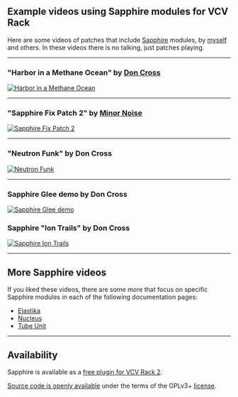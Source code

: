 ## Example videos using Sapphire modules for VCV Rack

Here are some videos of patches that include [Sapphire](README.md) modules,
by [myself](https://github.com/cosinekitty) and others. In these videos there is no talking, just patches playing.

---

### "Harbor in a Methane Ocean" by [Don Cross](https://github.com/cosinekitty)
[![Harbor in a Methane Ocean](https://img.youtube.com/vi/iNxV1i8zwNY/0.jpg)](https://www.youtube.com/watch?v=iNxV1i8zwNY)

---

### "Sapphire Fix Patch 2" by [Minor Noise](https://www.youtube.com/@MinorRandomNoise)
[![Sapphire Fix Patch 2](https://img.youtube.com/vi/ZGT9-7ueD20/0.jpg)](https://www.youtube.com/watch?v=ZGT9-7ueD20)

---

### "Neutron Funk" by Don Cross
[![Neutron Funk](https://img.youtube.com/vi/iP3CiAtaS-w/0.jpg)](https://www.youtube.com/watch?v=iP3CiAtaS-w)

---

### Sapphire Glee demo by Don Cross
[![Sapphire Glee demo](https://img.youtube.com/vi/_WKCedswvZU/0.jpg)](https://www.youtube.com/watch?v=_WKCedswvZU)


### Sapphire "Ion Trails" by Don Cross
[![Sapphire Ion Trails](https://img.youtube.com/vi/GXMeslgRw_w/0.jpg)](https://www.youtube.com/watch?v=GXMeslgRw_w)

<!--
    Use the following template for each video.
    Replace both instances of CODE and the one TITLE.

    [![TITLE](https://img.youtube.com/vi/CODE/0.jpg)](https://www.youtube.com/watch?v=CODE)
-->

---

## More Sapphire videos

If you liked these videos, there are some more that focus on specific Sapphire modules
in each of the following documentation pages:

* [Elastika](Elastika.md)
* [Nucleus](Nucleus.md)
* [Tube Unit](TubeUnit.md)

---

## Availability

Sapphire is available as a [free plugin for VCV Rack 2](https://library.vcvrack.com/CosineKitty-Sapphire).

[Source code is openly available](https://github.com/cosinekitty/sapphire) under the terms of the GPLv3+ [license](LICENSE).
